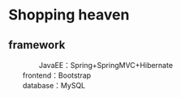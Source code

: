 # Shopping heaven
## framework
　　
　　JavaEE：Spring+SpringMVC+Hibernate<br/>
　　frontend：Bootstrap<br/>
　　database：MySQL<br/>

